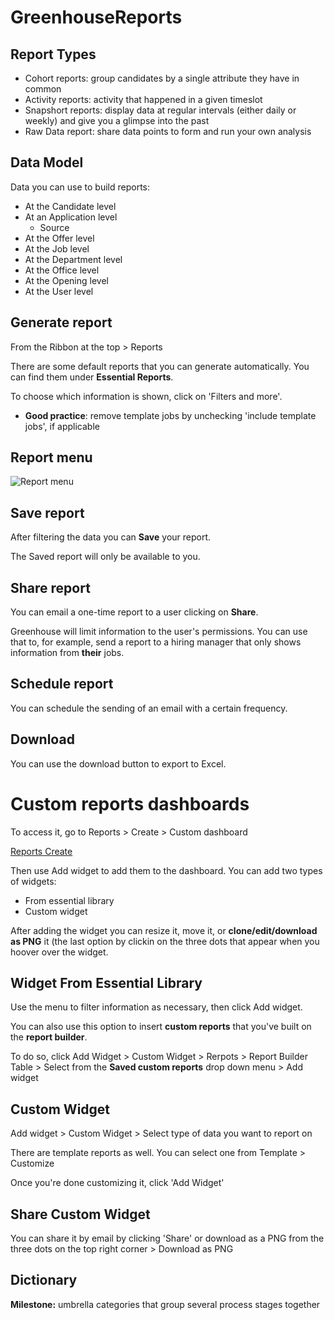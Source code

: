 # GreenhouseReports

## Report Types

- Cohort reports: group candidates by a single attribute they have in common
- Activity reports: activity that happened in a given timeslot
- Snapshort reports: display data at regular intervals (either daily or weekly) and give you a glimpse into the past
- Raw Data report: share data points to form and run your own analysis

## Data Model

Data you can use to build reports:

- At the Candidate level
- At an Application level
  - Source
- At the Offer level
- At the Job level
- At the Department level
- At the Office level
- At the Opening level
- At the User level

## Generate report

From the Ribbon at the top > Reports

There are some default reports that you can generate automatically. You can find them under **Essential Reports**.

To choose which information is shown, click on 'Filters and more'.

- **Good practice**: remove template jobs by unchecking 'include template jobs', if applicable

## Report menu

![Report menu](https://i.imgur.com/ByF1L1O.png)

## Save report

After filtering the data you can **Save** your report.

The Saved report will only be available to you.

## Share report

You can email a one-time report to a user clicking on **Share**.

Greenhouse will limit information to the user's permissions. You can use that to, for example, send a report to a hiring manager that only shows information from **their** jobs.

## Schedule report

You can schedule the sending of an email with a certain frequency.

## Download

You can use the download button to export to Excel.

# Custom reports dashboards

To access it, go to Reports > Create > Custom dashboard

[Reports Create](https://i.imgur.com/Nnn7CYL.png)

Then use Add widget to add them to the dashboard. You can add two types of widgets:

- From essential library
- Custom widget

After adding the widget you can resize it, move it, or **clone/edit/download as PNG** it (the last option by clickin on the three dots that appear when you hoover over the widget.


## Widget From Essential Library

Use the menu to filter information as necessary, then click Add widget.

You can also use this option to insert **custom reports** that you've built on the **report builder**.

To do so, click Add Widget > Custom Widget > Rerpots > Report Builder Table > Select from the **Saved custom reports** drop down menu > Add widget

## Custom Widget

Add widget > Custom Widget > Select type of data you want to report on

There are template reports as well. You can select one from Template > Customize

Once you're done customizing it, click 'Add Widget'

## Share Custom Widget

You can share it by email by clicking 'Share' or download as a PNG from the three dots on the top right corner > Download as PNG

## Dictionary

**Milestone:** umbrella categories that group several process stages together

